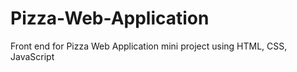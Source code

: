# Pizza-Web-Application
Front end for Pizza Web Application mini project using HTML, CSS, JavaScript
